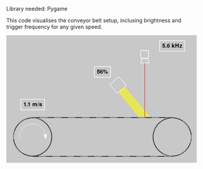 Library needed: Pygame

This code visualises the conveyor belt setup, inclusing brightness and trigger frequency for any given speed.

![Conveyor belt setup](Conveyor-belt-visualisation.png)
